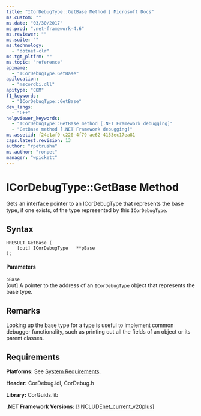 ```yaml
---
title: "ICorDebugType::GetBase Method | Microsoft Docs"
ms.custom: ""
ms.date: "03/30/2017"
ms.prod: ".net-framework-4.6"
ms.reviewer: ""
ms.suite: ""
ms.technology: 
  - "dotnet-clr"
ms.tgt_pltfrm: ""
ms.topic: "reference"
apiname: 
  - "ICorDebugType.GetBase"
apilocation: 
  - "mscordbi.dll"
apitype: "COM"
f1_keywords: 
  - "ICorDebugType::GetBase"
dev_langs: 
  - "C++"
helpviewer_keywords: 
  - "ICorDebugType::GetBase method [.NET Framework debugging]"
  - "GetBase method [.NET Framework debugging]"
ms.assetid: f24e1af9-c220-4f79-ae62-4153ec17ea81
caps.latest.revision: 13
author: "rpetrusha"
ms.author: "ronpet"
manager: "wpickett"
---
```

# ICorDebugType::GetBase Method
Gets an interface pointer to an ICorDebugType that represents the base type, if one exists, of the type represented by this `ICorDebugType`.  
  
## Syntax  
  
```  
HRESULT GetBase (  
    [out] ICorDebugType   **pBase  
);  
```  
  
#### Parameters  
 `pBase`  
 [out] A pointer to the address of an `ICorDebugType` object that represents the base type.  
  
## Remarks  
 Looking up the base type for a type is useful to implement common debugger functionality, such as printing out all the fields of an object or its parent classes.  
  
## Requirements  
 **Platforms:** See [System Requirements](../../../../docs/framework/getting-started/system-requirements.md).  
  
 **Header:** CorDebug.idl, CorDebug.h  
  
 **Library:** CorGuids.lib  
  
 **.NET Framework Versions:** [!INCLUDE[net_current_v20plus](../../../../includes/net-current-v20plus-md.md)]